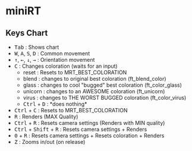 # miniRT

## Keys Chart
- <kbd>Tab</kbd> : Shows chart
- <kbd>W</kbd>, <kbd>A</kbd>, <kbd>S</kbd>, <kbd>D</kbd> : Common movement
- <kbd>↑</kbd>, <kbd>←</kbd>, <kbd>↓</kbd>, <kbd>→</kbd> : Orientation movement
- <kbd>C</kbd> : Changes coloration (waits for an input)
	- reset : Resets to MRT_BEST_COLORATION
	- blend : changes to original best coloration (ft_blend_color)
	- glass : changes to cool "bugged" best coloration (ft_color_glass)
	- unicorn : changes to an AWESOME coloration (ft_unicorn)
	- virus : changes to THE WORST BUGGED coloration (ft_color_virus)
	- <kbd>Ctrl</kbd> + <kbd>D</kbd> : \*does nothing\*
- <kbd>Ctrl</kbd> + <kbd>C</kbd> : Resets to MRT_BEST_COLORATION
- <kbd>R</kbd> : Renders (MAX Quality)
- <kbd>Ctrl</kbd> + <kbd>R</kbd> : Resets camera settings (Renders with MIN quality)
- <kbd>Ctrl</kbd> + <kbd>Shift</kbd> + <kbd>R</kbd> : Resets camera settings + Renders
- <kbd>0</kbd> + <kbd>R</kbd> : Resets camera settings + Resets coloration + Renders
- <kbd>Z</kbd> : Zooms in/out (on release)
